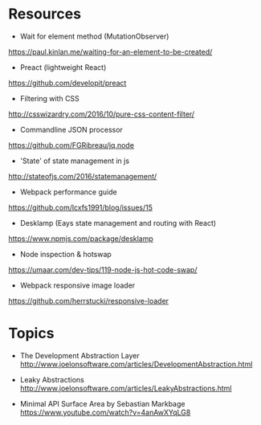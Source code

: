 # Resources

- Wait for element method (MutationObserver)

<https://paul.kinlan.me/waiting-for-an-element-to-be-created/>

- Preact (lightweight React)

<https://github.com/developit/preact>

- Filtering with CSS

<http://csswizardry.com/2016/10/pure-css-content-filter/>

- Commandline JSON processor

<https://github.com/FGRibreau/jq.node>

- 'State' of state management in js

<http://stateofjs.com/2016/statemanagement/>

- Webpack performance guide

<https://github.com/lcxfs1991/blog/issues/15>

- Desklamp (Eays state management and routing with React)

<https://www.npmjs.com/package/desklamp>

- Node inspection & hotswap

<https://umaar.com/dev-tips/119-node-js-hot-code-swap/>

- Webpack responsive image loader

<https://github.com/herrstucki/responsive-loader>

# Topics

- The Development Abstraction Layer  
http://www.joelonsoftware.com/articles/DevelopmentAbstraction.html

- Leaky Abstractions  
http://www.joelonsoftware.com/articles/LeakyAbstractions.html

- Minimal API Surface Area by Sebastian Markbage  
https://www.youtube.com/watch?v=4anAwXYqLG8
